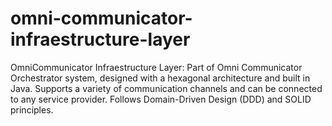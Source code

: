 # omni-communicator-infraestructure-layer
OmniCommunicator Infraestructure Layer: Part of Omni Communicator Orchestrator system, designed with a hexagonal architecture and built in Java. Supports a variety of communication channels and can be connected to any service provider. Follows Domain-Driven Design (DDD) and SOLID principles.

